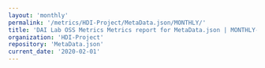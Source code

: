 ```yaml
---
layout: 'monthly'
permalink: '/metrics/HDI-Project/MetaData.json/MONTHLY/'
title: 'DAI Lab OSS Metrics Metrics report for MetaData.json | MONTHLY-REPORT-2020-02-01'
organization: 'HDI-Project'
repository: 'MetaData.json'
current_date: '2020-02-01'
---
```

